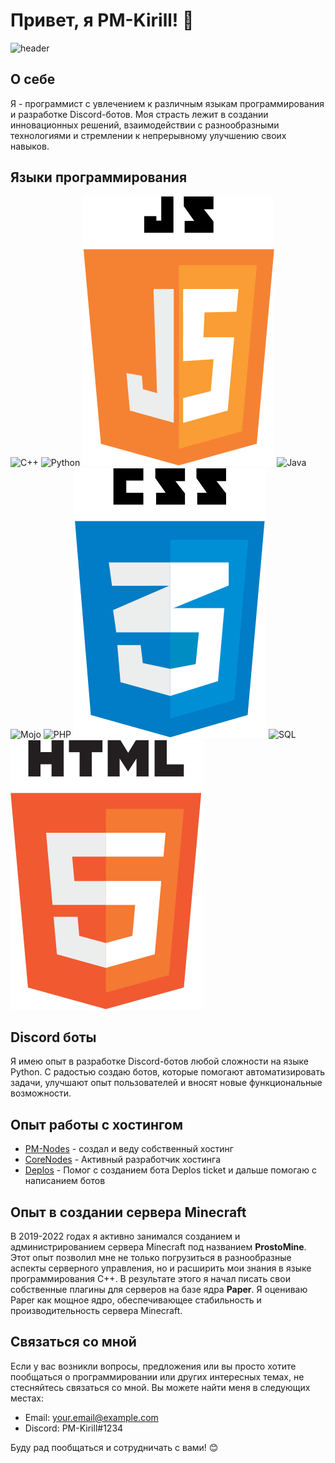 # Привет, я PM-Kirill! 👋

![header](img/header.png)

## О себе
Я - программист с увлечением к различным языкам программирования и разработке Discord-ботов. Моя страсть лежит в создании инновационных решений, взаимодействии с разнообразными технологиями и стремлении к непрерывному улучшению своих навыков.

## Языки программирования
![C++](img/cpp.png)
![Python](img/python.png)
![JavaScript](img/JS.png)
![Java](img/java.png)
![Mojo](img/mojo.png)
![PHP](img/php.png)
![CSS](img/CSS.png)
![SQL](img/sql.png)
![HTML](img/Html.png)

## Discord боты
Я имею опыт в разработке Discord-ботов любой сложности на языке Python. С радостью создаю ботов, которые помогают автоматизировать задачи, улучшают опыт пользователей и вносят новые функциональные возможности.

## Опыт работы с хостингом
- [PM-Nodes](https://discord.gg/cyt6VJP67H) - создал и веду собственный хостинг
- [CoreNodes](corenodes.fun) - Активный разработчик хостинга
- [Deplos](deplos.com) - Помог с созданием бота Deplos ticket и дальше помогаю с написанием ботов

## Опыт в создании сервера Minecraft
В 2019-2022 годах я активно занимался созданием и администрированием сервера Minecraft под названием **ProstoMine**. Этот опыт позволил мне не только погрузиться в разнообразные аспекты серверного управления, но и расширить мои знания в языке программирования C++. В результате этого я начал писать свои собственные плагины для серверов на базе ядра **Paper**. Я оцениваю Paper как мощное ядро, обеспечивающее стабильность и производительность сервера Minecraft.

## Связаться со мной
Если у вас возникли вопросы, предложения или вы просто хотите пообщаться о программировании или других интересных темах, не стесняйтесь связаться со мной. Вы можете найти меня в следующих местах:
- Email: [your.email@example.com](mailto:your.email@example.com)
- Discord: PM-Kirill#1234

Буду рад пообщаться и сотрудничать с вами! 😊
